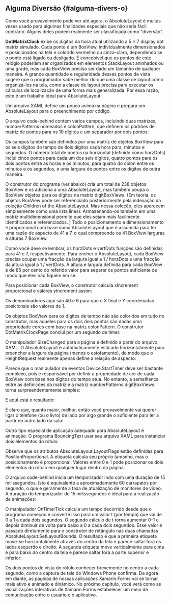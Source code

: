 ## Alguma Diversão {#alguma-divers-o}

Como você provavelmente pode ver até agora, o AbsoluteLayout é muitas vezes usado para algumas finalidades especiais que não seria fácil contrário. Alguns deles podem realmente ser classificada como &quot;diversão&quot;.

**DotMatrixClock** exibe os dígitos da hora atual utilizando a 5 × 7 display dot matrix simulado. Cada ponto é um BoxView, individualmente dimensionados e posicionados na tela e colorido vermelho ou cinza-claro, dependendo se o ponto está ligado ou desligado. É concebível que os pontos de este relógio poderiam ser organizados em elementos StackLayout aninhados ou uma grade, mas cada BoxView precisa ser dado um tamanho de qualquer maneira. A grande quantidade e regularidade desses pontos de vista sugere que o programador sabe melhor do que uma classe de layout como organizá-los na tela, como a classe de layout precisa para executar os cálculos de localização de uma forma mais generalizada. Por essa razão, este é um trabalho ideal para AbsoluteLayout.

Um arquivo XAML define um pouco acima na página e prepara um AbsoluteLayout para o preenchimento por código.

O arquivo code-behind contém vários campos, incluindo duas matrizes, numberPatterns nomeados e colonPattern, que definem os padrões de matriz de pontos para os 10 dígitos e um separador por dois pontos:

Os campos também são definidos por uma matriz de objetos BoxView para os seis dígitos do tempo de dois dígitos cada hora para, minutos e segundos. O número total de pontos na horizontal (definido como horzDots) inclui cinco pontos para cada um dos seis dígitos, quatro pontos para os dois pontos entre as horas e os minutos, para quatro do cólon entre os minutos e os segundos, e uma largura de pontos entre os dígitos de outra maneira.

O construtor do programa (ver abaixo) cria um total de 238 objetos BoxView e os adiciona a uma AbsoluteLayout, mas também poupa o BoxView objetos para os dígitos na matriz digitBoxViews. (Em teoria, os objetos BoxView pode ser referenciado posteriormente pela indexação da coleção Children of the AbsoluteLayout. Mas nessa coleção, eles aparecem simplesmente como uma lista linear. Armazenando-os também em uma matriz multidimensional permite que eles sejam mais facilmente identificados e referenciados. ) Todo o posicionamento e dimensionamento é proporcional com base numa AbsoluteLayout que é assumida para ter uma razão de aspecto de 41 a 7, o qual compreende os 41 BoxView larguras e alturas 7 BoxView.

Como você deve se lembrar, os horzDots e vertDots funções são definidas para 41 e 7, respectivamente. Para encher o AbsoluteLayout, cada BoxView precisa ocupar uma fracção da largura igual a 1 / horzDots e uma fracção da altura igual a 1 / vertDots. A altura e largura definida para cada BoxView é de 85 por cento do referido valor para separar os pontos suficiente de modo que eles não fiquem em se:

Para posicionar cada BoxView, o construtor calcula xIncrement proporcional e valores yIncrement assim:

Os denominadores aqui são 40 e 6 para que o X final e Y coordenadas posicionais são valores de 1.

Os objetos BoxView para os dígitos de tempo não são coloridos em tudo no construtor, mas aqueles para os dois dois pontos são dadas uma propriedade cores com base na matriz colonPattern. O construtor DotMatrixClockPage conclui por um segundo de timer.

O manipulador SizeChanged para a página é definido a partir do arquivo XAML. O AbsoluteLayout é automaticamente esticado horizontalmente para preencher a largura da página (menos o estofamento), de modo que o HeightRequest realmente apenas define a relação de aspecto:

Parece que o manipulador de eventos Device.StartTimer deve ser bastante complexo, pois é responsável por definir a propriedade de cor de cada BoxView com base nos dígitos do tempo atua. No entanto, a semelhança entre as definições da matriz e a matriz numberPatterns digitBoxViews torna surpreendentemente simples:

E aqui está o resultado:

É claro que, quanto maior, melhor, então você provavelmente vai querer ligar o telefone (ou o livro) de lado por algo grande o suficiente para ler a partir do outro lado da sala:

Outro tipo especial de aplicação adequado para AbsoluteLayout é animação. O programa BouncingText usar seu arquivo XAML para instanciar dois elementos do rótulo:

Observe que os atributos AbsoluteLayout.LayoutFlags estão definidas para PositionProportional. A etiqueta calcula seu próprio tamanho, mas o posicionamento é proporcional. Valores entre 0 e 1 pode posicionar os dois elementos do rótulo em qualquer lugar dentro da página.

O arquivo code-behind inicia um temporizador indo com uma duração de 15 milissegundos. Isto é equivalente a aproximadamente 60 carrapatos por segundo, o que é geralmente a taxa de atualização de monitores de vídeo. A duração do temporizador de 15 milissegundos é ideal para a realização de animações:

O manipulador OnTimerTick calcula um tempo decorrido desde que o programa começou e converte isso para um valor t (por tempo) que vai de 0 a 1 a cada dois segundos. O segundo cálculo de t torna aumentar 0-1 e depois diminuir de volta para baixo a 0 a cada dois segundos. Esse valor é passado diretamente para o construtor de retângulo nas duas chamadas AbsoluteLayout.SetLayoutBounds. O resultado é que a primeira etiqueta move-se horizontalmente através do centro da tela e parece saltar fora os lados esquerdo e direito. A segunda etiqueta move verticalmente para cima e para baixo do centro da tela e parece saltar fora a parte superior e inferior:

Os dois pontos de vista do rótulo conhecer brevemente no centro a cada segundo, como a captura de tela do Windows Phone confirma. De agora em diante, as páginas de nossas aplicações Xamarin.Forms vai se tornar mais ativo e animado e dinâmico. No próximo capítulo, você verá como as visualizações interativas de Xamarin.Forms estabelecer um meio de comunicação entre o usuário e o aplicativo.